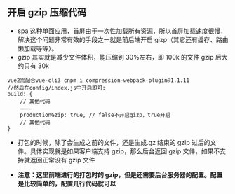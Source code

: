 ## 开启 gzip 压缩代码

- spa 这种单面应用，首屏由于一次性加载所有资源，所以首屏加载速度很慢，解决这个问题非常有效的手段之一就是前后端开启 gizp（其它还有缓存、路由懒加载等等）。
- gzip 其实就是减少文件体积，能压缩到 30%左右，即 100k 的文件 gzip 后大约只有 30k

```
vue2需配合vue-cli3 cnpm i compression-webpack-plugin@1.1.11
//然后在config/index.js中开启即可:
build: {
    // 其他代码
    …………
    productionGzip: true, // false不开启gizp，true开启
    // 其他代码
}
```

- 打包的时候，除了会生成之前的文件，还是生成.gz 结束的 gzip 过后的文件。具体实现就是如果客户端支持 gzip，那么后台返回 gzip 文件，如果不支持就返回正常没有 gzip 文件

- **注意：这里前端进行的打包时的 gzip，但是还需要后台服务器的配置。配置是比较简单的，配置几行代码就可以**
